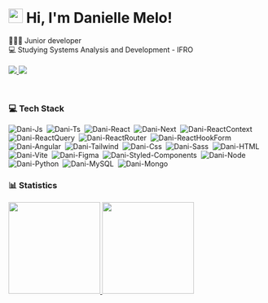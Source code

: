 


  
# <img src="https://raw.githubusercontent.com/iampavangandhi/iampavangandhi/master/gifs/Hi.gif" width="28px" >  Hi, I'm Danielle Melo! <br>

  👩🏻‍💻 Junior developer <br>
   💻 Studying Systems Analysis and Development - IFRO <br>
</br>
    <a href="mailto:daniellee.4@gmail.com">
    <img src="https://img.shields.io/badge/Gmail-D14836?style=for-the-badge&logo=gmail&logoColor=white" target="_blank">
  </a>
  <a href="https://www.linkedin.com/in/danielle-melo-0013b823a/" target="_blank">
    <img src="https://img.shields.io/badge/-LinkedIn-%230077B5?style=for-the-badge&logo=linkedin&logoColor=white" target="_blank">
  </a>
</div>
<div style="display: inline_block" align="left"><br>
  
### 💻 Tech Stack

  <img  alt="Dani-Js" src="https://img.shields.io/badge/javascript-%23323330.svg?style=for-the-badge&logo=javascript&logoColor=%23F7DF1E">&nbsp;
  <img  alt="Dani-Ts" src="https://img.shields.io/badge/typescript-%23007ACC.svg?style=for-the-badge&logo=typescript&logoColor=white">&nbsp;
  <img  alt="Dani-React"  src="https://img.shields.io/badge/react-%2320232a.svg?style=for-the-badge&logo=react&logoColor=%2361DAFB">&nbsp;
  <img  alt="Dani-Next" src="https://img.shields.io/badge/Next-black?style=for-the-badge&logo=next.js&logoColor=white">&nbsp;
  <img alt="Dani-ReactContext"  src="https://img.shields.io/badge/Context--Api-000000?style=for-the-badge&logo=react">&nbsp;
  <img  alt="Dani-ReactQuery"  src="https://img.shields.io/badge/-React%20Query-FF4154?style=for-the-badge&logo=react%20query&logoColor=white">&nbsp;
  <img alt="Dani-ReactRouter"  src="https://img.shields.io/badge/React_Router-CA4245?style=for-the-badge&logo=react-router&logoColor=white">&nbsp;
  <img  alt="Dani-ReactHookForm"  src="https://img.shields.io/badge/React%20Hook%20Form-%23EC5990.svg?style=for-the-badge&logo=reacthookform&logoColor=white">&nbsp;
  <img  alt="Dani-Angular" src="https://img.shields.io/badge/Angular-DD0031?style=for-the-badge&logo=angular&logoColor=white">&nbsp;
  <img  alt="Dani-Tailwind" src="https://img.shields.io/badge/tailwindcss-%2338B2AC.svg?style=for-the-badge&logo=tailwind-css&logoColor=white">&nbsp;
  <img  alt="Dani-Css" src="https://img.shields.io/badge/CSS3-1572B6?style=for-the-badge&logo=css3&logoColor=white">&nbsp;
  <img alt="Dani-Sass" src="https://img.shields.io/badge/Sass-000?style=for-the-badge&logo=sass">&nbsp;
  <img alt="Dani-HTML" src="https://img.shields.io/badge/HTML5-E34F26?style=for-the-badge&logo=html5&logoColor=white">&nbsp;
  <img  alt="Dani-Vite" src="https://img.shields.io/badge/vite-%23646CFF.svg?style=for-the-badge&logo=vite&logoColor=white">&nbsp;
  <img alt="Dani-Figma" src="https://img.shields.io/badge/figma-%23F24E1E.svg?style=for-the-badge&logo=figma&logoColor=white">&nbsp;
  <img alt="Dani-Styled-Components" src="https://img.shields.io/badge/styled--components-DB7093?style=for-the-badge&logo=styled-components&logoColor=white">&nbsp;
  <img alt="Dani-Node" src="https://img.shields.io/badge/node.js-6DA55F?style=for-the-badge&logo=node.js&logoColor=white">&nbsp;
  <img  alt="Dani-Python" src="https://img.shields.io/badge/python-3670A0?style=for-the-badge&logo=python&logoColor=ffdd54">&nbsp;
  <img  alt="Dani-MySQL" src="https://img.shields.io/badge/mysql-4479A1.svg?style=for-the-badge&logo=mysql&logoColor=white">&nbsp;
  <img  alt="Dani-Mongo" src="https://img.shields.io/badge/MongoDB-%234ea94b.svg?style=for-the-badge&logo=mongodb&logoColor=white">&nbsp;
 </br>




  ### 📊 Statistics

  <a href="https://github.com/Danielle1Melo">

<img height="180" src="https://github-readme-stats-kappa-bay.vercel.app/api?username=Danielle1Melo&show_icons=true&theme=synthwave&count_private=true&include_all_commits=true"/>
<img height="180" src="https://github-readme-stats-kappa-bay.vercel.app/api/top-langs/?username=Danielle1Melo&theme=synthwave&layout=compact&custom_title=Technologies&langs_count=15"/>




